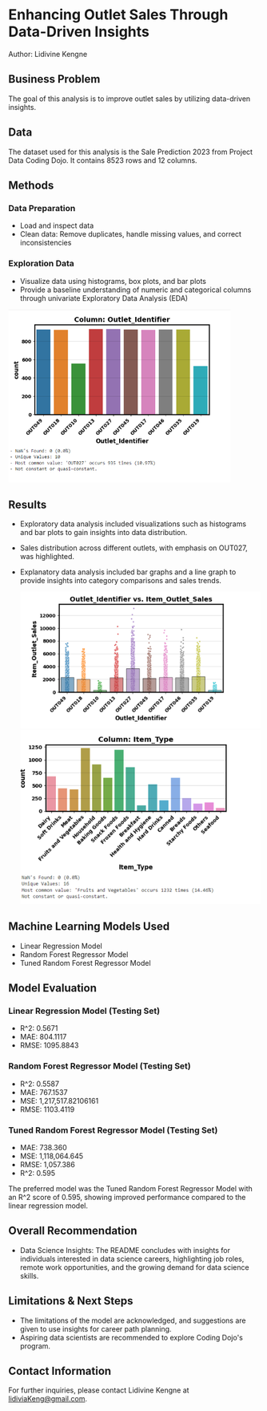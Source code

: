 # Enhancing Outlet Sales Through Data-Driven Insights

Author: Lidivine Kengne

## Business Problem
The goal of this analysis is to improve outlet sales by utilizing data-driven insights.

## Data
The dataset used for this analysis is the Sale Prediction 2023 from Project Data Coding Dojo. It contains 8523 rows and 12 columns.

## Methods
### Data Preparation
- Load and inspect data
- Clean data: Remove duplicates, handle missing values, and correct inconsistencies

### Exploration Data
- Visualize data using histograms, box plots, and bar plots
- Provide a baseline understanding of numeric and categorical columns through univariate Exploratory Data Analysis (EDA)

![Exploratory Data Analysis](1.png)


## Results
- Exploratory data analysis included visualizations such as histograms and bar plots to gain insights into data distribution.
- Sales distribution across different outlets, with emphasis on OUT027, was highlighted.
- Explanatory data analysis included bar graphs and a line graph to provide insights into category comparisons and sales trends.

  ![Exploratory Data Analysis](2.png)
  ![Exploratory Data Analysis](3.png)

## Machine Learning Models Used
- Linear Regression Model
- Random Forest Regressor Model
- Tuned Random Forest Regressor Model

## Model Evaluation
### Linear Regression Model (Testing Set)
- R^2: 0.5671
- MAE: 804.1117
- RMSE: 1095.8843

### Random Forest Regressor Model (Testing Set)
- R^2: 0.5587
- MAE: 767.1537
- MSE: 1,217,517.82106161
- RMSE: 1103.4119

### Tuned Random Forest Regressor Model (Testing Set)
- MAE: 738.360
- MSE: 1,118,064.645
- RMSE: 1,057.386
- R^2: 0.595

The preferred model was the Tuned Random Forest Regressor Model with an R^2 score of 0.595, showing improved performance compared to the linear regression model.

## Overall Recommendation
- Data Science Insights: The README concludes with insights for individuals interested in data science careers, highlighting job roles, remote work opportunities, and the growing demand for data science skills.

## Limitations & Next Steps
- The limitations of the model are acknowledged, and suggestions are given to use insights for career path planning.
- Aspiring data scientists are recommended to explore Coding Dojo's program.

## Contact Information
For further inquiries, please contact Lidivine Kengne at lidiviaKeng@gmail.com.
